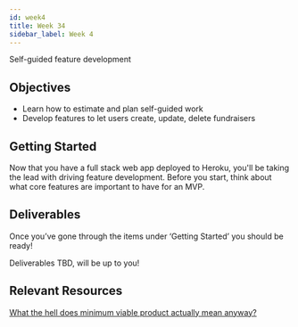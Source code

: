 ```yaml
---
id: week4
title: Week 34
sidebar_label: Week 4
---
```

Self-guided feature development

## Objectives
- Learn how to estimate and plan self-guided work
- Develop features to let users create, update, delete fundraisers

## Getting Started

Now that you have a full stack web app deployed to Heroku, you'll be taking the
lead with driving feature development. Before you start, think about what core
features are important to have for an MVP.

## Deliverables
Once you’ve gone through the items under ‘Getting Started’ you should be ready!

Deliverables TBD, will be up to you! 

## Relevant Resources
[What the hell does minimum viable product actually mean anyway?](https://www.freecodecamp.org/news/what-the-hell-does-minimum-viable-product-actually-mean-anyway-7d8f6a110f38/)